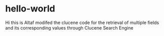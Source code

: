 # hello-world
Hi this is Altaf modifed the clucene code for the retrieval of multiple fields and its corresponding values through Clucene Search Engine
